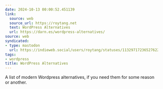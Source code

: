 ```yaml
---
date: 2024-10-13 00:00:52.451139
link:
  source: web
  source_url: https://roytang.net
  text: WordPress Alternatives
  url: https://darn.es/wordpress-alternatives/
source: web
syndicated:
- type: mastodon
  url: https://indieweb.social/users/roytang/statuses/113297172365276226
tags:
- wordpress
title: WordPress Alternatives
---
```


A list of modern Wordpress alternatives, if you need them for some reason or another.
